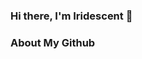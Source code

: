 ### Hi there, I'm Iridescent 👋 

<!-- #### You are my ![Visitor Count](https://profile-counter.glitch.me/Iridescent-cdu/count.svg)th visitor. -->

### About My Github

<!-- <img height='165' src="https://github-readme-stats-sigma-five.vercel.app/api?username=Iridescent-cdu&show_icons=true&theme=dark" align="left" /> -->
<!-- <img height='165' src="https://github-readme-stats-sigma-five.vercel.app/api/top-langs/?username=Iridescent-cdu&langs_count=6&layout=compact&theme=dark" align="left" /> -->

<!-- <img src="https://github-readme-stats.vercel.app/api/top-langs/?username=Iridescent-cdu&langs_count=6&theme=dark" align="left" /> -->

<!--
**Iridescent-cdu/Iridescent-cdu** is a ✨ _special_ ✨ repository because its `README.md` (this file) appears on your GitHub profile.

Here are some ideas to get you started:

- 🔭 I’m currently working on ...
- 🌱 I’m currently learning ...
- 👯 I’m looking to collaborate on ...
- 🤔 I’m looking for help with ...
- 💬 Ask me about ...
- 📫 How to reach me: ...
- 😄 Pronouns: ...
- ⚡ Fun fact: ...
-->
